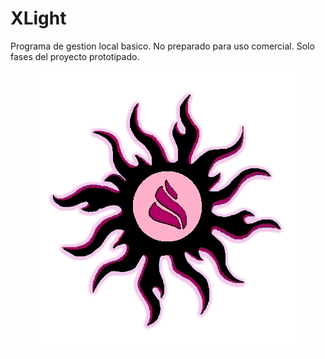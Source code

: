 # XLight

Programa de gestion local basico. No preparado para uso comercial. Solo fases del proyecto prototipado.

<p align="center">
  <img src="https://github.com/MoonAntonio/XLight/blob/master/res/Icono.png?raw=true">
</p>
